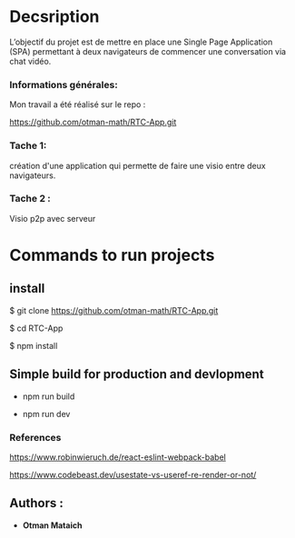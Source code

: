 # Decsription

L’objectif du projet est de mettre en place une Single Page Application (SPA) permettant à deux navigateurs de commencer une conversation via chat vidéo.

### Informations générales:

Mon travail a été réalisé sur le repo :

<https://github.com/otman-math/RTC-App.git>

### Tache 1:

création d'une application qui permette de faire une visio entre deux navigateurs.

### Tache 2 :

Visio p2p avec serveur

# Commands to run projects

## install

\$ git clone https://github.com/otman-math/RTC-App.git

\$ cd RTC-App

\$ npm install

## Simple build for production and devlopment

- npm run build

- npm run dev

### References

<https://www.robinwieruch.de/react-eslint-webpack-babel>

<https://www.codebeast.dev/usestate-vs-useref-re-render-or-not/>

## Authors :

- **Otman Mataich**
